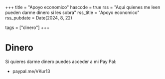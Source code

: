 +++
title = "Apoyo economico"
hascode = true
rss = "Aquí quienes me leen pueden darme dinero si les sobra"
rss_title = "Apoyo economico"
rss_pubdate = Date(2024, 8, 22)

tags = ["dinero"]
+++

# Dinero

Si quieres darme dinero puedes acceder a mi Pay Pal:

* paypal.me/VKur13
